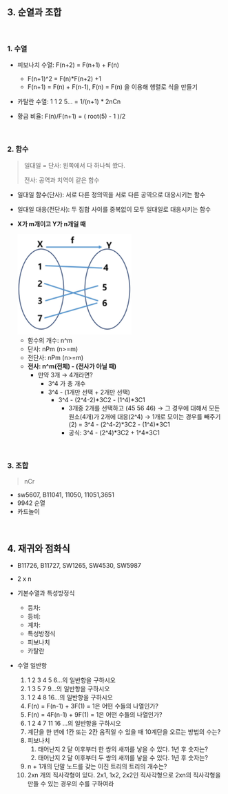 ## 3. 순열과 조합

​          

### 1. 수열

* 피보나치 수열: F(n+2) = F(n+1) + F(n)

  * F(n+1)^2 = F(n)*F(n+2) +1
  * F(n+1) = F(n)  + F(n-1), F(n) = F(n) 을 이용해 행렬로 식을 만들기

* 카탈란 수열: 1 1 2 5... = 1/(n+1) * 2nCn

* 황금 비율: F(n)/F(n+1) = ( root(5) - 1 )/2

  ​    

### 2. 함수

> 일대일 = 단사: 왼쪽에서 다 하나씩 쐈다.
>
> 전사: 공역과 치역이 같은 함수

* 일대일 함수(단사): 서로 다른 정의역을 서로 다른 공역으로 대응시키는 함수
* 일대일 대응(전단사): 두 집합 사이를 중복없이 모두 일대일로 대응시키는 함수

* **X가 m개이고 Y가 n개일 때**

  <img src="computational2.assets/image-20220412094905065.png" alt="image-20220412094905065" style="zoom:80%;" />

  * 함수의 개수: n^m
  * 단사: nPm (n>=m)
  * 전단사: nPm (n>=m)
  * **전사: n^m(전체) - (전사가 아닐 때)**
    * 만약 3개 → 4개라면?
      * 3^4 가 총 개수
      * 3^4 - (1개만 선택 + 2개만 선택)
        * 3^4 - (2^4-2)*3C2 - (1^4)\*3C1
          * 3개중 2개를 선택하고 (45 56 46) → 그 경우에 대해서 모든 원소(4개)가 2개에 대응(2^4)  → 1개로 모이는 경우를 빼주기(2) = 3^4 - (2^4-2)*3C2 - (1^4)\*3C1
          * 공식: 3^4 - (2^4)*3C2 + 1^4\*3C1

​            

### 3. 조합

> nCr

* sw5607, B11041, 11050, 11051,3651
* 9942 순열
* 카드놀이

​             

## 4. 재귀와 점화식

* B11726, B11727, SW1265, SW4530, SW5987

* 2 x n
* 기본수열과 특성방정식
  * 등차:
  * 등비:
  * 계차:
  * 특성방정식
  * 피보나치
  * 카탈란
* 수열 일반항
  1. 1 2 3 4 5 6...의 일반항을 구하시오
  2. 1 3 5 7 9...의 일반항을 구하시오
  3. 1 2 4 8 16...의 일반항을 구하시오
  4. F(n) = F(n-1) + 3F(1) = 1은 어떤 수들의 나열인가?
  5. F(n) = 4F(n-1) + 9F(1) = 1은 어떤 수들의 나열인가?
  6. 1 2 4 7 11 16 ...의 일반항을 구하시오
  7. 계단을 한 번에 1칸 또는 2칸 움직일 수 있을 때 10계단을 오르는 방법의 수는?
  8. 피보나치
     1. 태어난지 2 달 이후부터 한 쌍의 새끼를 낳을 수 있다. 1년 후 숫자는?
     2. 태어난지 2 달 이후부터 두 쌍의 새끼를 낳을 수 있다. 1년 후 숫자는?
  9. n + 1개의 단말 노드를 갖는 이진 트리의 트리의 개수는?
  10. 2xn 개의 직사각형이 있다. 2x1, 1x2, 2x2인 직사각형으로 2xn의 직사각형을 만들 수 있는 경우의 수를 구하여라


